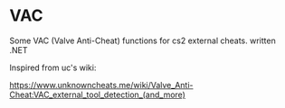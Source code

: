 # VAC
Some VAC (Valve Anti-Cheat) functions for cs2 external cheats. written .NET


Inspired from uc's wiki:

https://www.unknowncheats.me/wiki/Valve_Anti-Cheat:VAC_external_tool_detection_(and_more)
